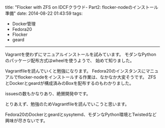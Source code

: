 title: "Flocker with ZFS on IDCFクラウド- Part2: flocker-nodeのインストール準備"
date: 2014-08-22 01:43:59
tags:
 - Docker管理
 - Fedora20
 - Flocker
 - geard
---

Vagrantを使わずにマニュアルインストールを試みています。
モダンなPythonのパッケージ配布方式はwheelを使うようで、
始めて知りました。

Vagrantfileを読んでいくと勉強になります。
Fedora20のインスタンスにマニュアルでflocker-nodeをインストールする作業は、なかなか大変そうです。
ZFSとDockerとgeardが構成済みのBoxを配布するのもわかりました。

issuesの数もかなりあり、絶賛開発中です。

とりあえず、勉強のためVagrantfileを読んでいこうと思います。

Fedora20のDockerとgeardとsysytemd、モダンなPython環境とTwistedなど興味が尽きないです。





